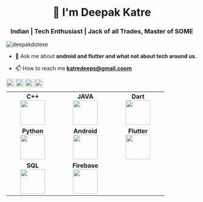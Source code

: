 <h1 align="center">👋 I'm Deepak Katre</h1>
<h3 align="center">Indian | Tech Enthusiast | Jack of all Trades, Master of SOME</h3>
<p align="left"> <img src="https://komarev.com/ghpvc/?username=deepakdotexe" alt="deepakdotexe" /> </p>

- 💬 Ask me about **android and flutter and what not about tech around us.**

- 📫 How to reach me **katredeeps@gmail.coom**



<p align="center">
<img align="left" alt="LinkedIn" width="22px" src="https://cdn.jsdelivr.net/npm/simple-icons@v3/icons/linkedin.svg" />
<img align="left" alt="Twitter" width="22px" src="https://cdn.jsdelivr.net/npm/simple-icons@v3/icons/twitter.svg" />
<img align="left" alt="Instagram" width="22px" src="https://cdn.jsdelivr.net/npm/simple-icons@v3/icons/instagram.svg" />
<img align="left" alt="Facebook" width="22px" src="https://cdn.jsdelivr.net/npm/simple-icons@v3/icons/youtube.svg" />
</p>


<br>
<table>
<tbody>
<tr>

<td align="center" width="20%">
<span><b><center>C++</center></b></span> 
<img height=65px src="https://isocpp.org/assets/images/cpp_logo.png"> 
</td>

<td align="center" width="20%">
<span><b><center>JAVA</center></b></span> 
<img height=65px src="https://img.icons8.com/color/48/000000/java-coffee-cup-logo.png"> 
</td>

<img src=""/>

<td align="center" width="20%">
<span><b><center>Dart</center></b></span> 
<img height=65px src="https://img.icons8.com/color/48/000000/dart.png"> 
</td>
</tr>

<tr>
<td align="center" width="20%">
<span><b><center>Python</center></b></span> 
<img height=65px src="https://img.icons8.com/color/2x/python.png"> 
</td>


<td align="center" width="20%">
<span><b><center>Android</center></b></span> 
<img height=65px src="https://img.icons8.com/fluent/48/000000/android-os.png"> 
</td>

  

<td align="center" width="20%">
<span><b><center>Flutter</center></b></span> 
<img height=65px src="https://img.icons8.com/color/2x/flutter.png"> 
</td>
</tr>

<tr>
<td align="center" width="20%">
<span><b><center>SQL</center></b></span> 
<img height=65px src="https://img.icons8.com/ios-filled/2x/sql.png"> 
</td>

<td align="center" width="20%">
<span><b><center>Firebase</center></b></span> 
<img height=65px src="https://img.icons8.com/color/48/000000/firebase.png"> 
</td>

</tr>

</tbody>
</table>
